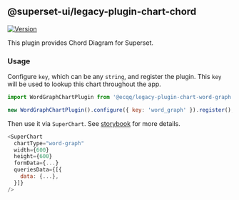 ## @superset-ui/legacy-plugin-chart-chord

[![Version](https://img.shields.io/npm/v/@superset-ui/legacy-plugin-chart-chord.svg?style=flat-square)](https://www.npmjs.com/package/@ecqq/legacy-plugin-chart-word-graph)

This plugin provides Chord Diagram for Superset.

### Usage

Configure `key`, which can be any `string`, and register the plugin. This `key` will be used to
lookup this chart throughout the app.

```js
import WordGraphChartPlugin from '@ecqq/legacy-plugin-chart-word-graph';

new WordGraphChartPlugin().configure({ key: 'word_graph' }).register();
```

Then use it via `SuperChart`. See
[storybook](https://apache-superset.github.io/superset-ui-plugins/?selectedKind=plugin-chart-chord)
for more details.

```js
<SuperChart
  chartType="word-graph"
  width={600}
  height={600}
  formData={...}
  queriesData={[{
    data: {...},
  }]}
/>
```
